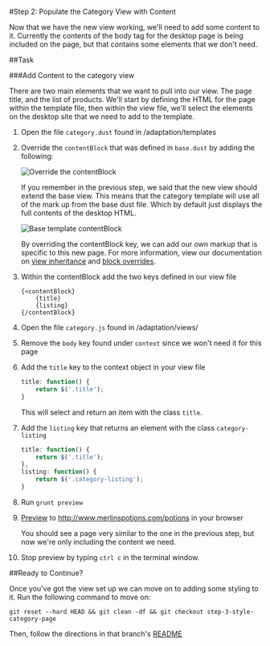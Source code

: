 #Step 2: Populate the Category View with Content

Now that we have the new view working, we'll need to add some content to it. Currently the contents of the body tag for the desktop page is being included on the page, but that contains some elements that we don't need. 

##Task

###Add Content to the category view

There are two main elements that we want to pull into our view. The page title, and the list of products. We'll start by defining the HTML for the page within the template file, then within the view file, we'll select the elements on the desktop site that we need to add to the template.

1. Open the file `category.dust` found in /adaptation/templates
2. Override the `contentBlock` that was defined in `base.dust` by adding the following:

    ![Override the contentBlock](https://s3.amazonaws.com/uploads.hipchat.com/15359/64553/XQKwUSv5WGo064c/Screen%20Shot%202015-01-16%20at%2012.15.59%20PM.png)

    If you remember in the previous step, we said that the new view should extend the base view. This means that the category template will use all of the mark up from the base dust file. Which by default just displays the full contents of the desktop HTML.

    ![Base template contentBlock](https://s3.amazonaws.com/uploads.hipchat.com/15359/64553/Hehqa43UYdVBQxW/Screen%20Shot%202015-02-05%20at%201.41.56%20PM.png)

    By overriding the contentBlock key, we can add our own markup that is specific to this new page. For more information, view our documentation on [view inheritance](https://cloud.mobify.com/docs/adaptivejs/adapting/views/#/view-inheritance/) and [block overrides](https://cloud.mobify.com/docs/adaptivejs/adapting/dustjs-cheat-sheet/#/block-overrides/).

3. Within the contentBlock add the two keys defined in our view file

    ```
    {<contentBlock}
        {title}
        {listing}
    {/contentBlock}
    ```

4. Open the file `category.js` found in /adaptation/views/
5. Remove the `body` key found under `context` since we won't need it for this page
6. Add the `title` key to the context object in your view file

    ```javascript
    title: function() {
        return $('.title');
    }
    ```

    This will select and return an item with the class `title`.

7. Add the `listing` key that returns an element with the class `category-listing`

    ```javascript
    title: function() {
        return $('.title');
    },
    listing: function() {
        return $('.category-listing');
    }
    ```

8. Run `grunt preview`
9. [Preview](https://cloud.mobify.com/docs/adaptivejs/getting-started/new-project/#/start-adaptivejs-server) to http://www.merlinspotions.com/potions in your browser

    You should see a page very similar to the one in the previous step, but now we're only including the content we need.

10. Stop preview by typing `ctrl c` in the terminal window.

##Ready to Continue?

Once you've got the view set up we can move on to adding some styling to it. Run the following command to move on:

```
git reset --hard HEAD && git clean -df && git checkout step-3-style-category-page
```

Then, follow the directions in that branch's [README](https://github.com/mobify/workshop--adaptivejs-site/blob/step-3-style-category-page/README.md)
